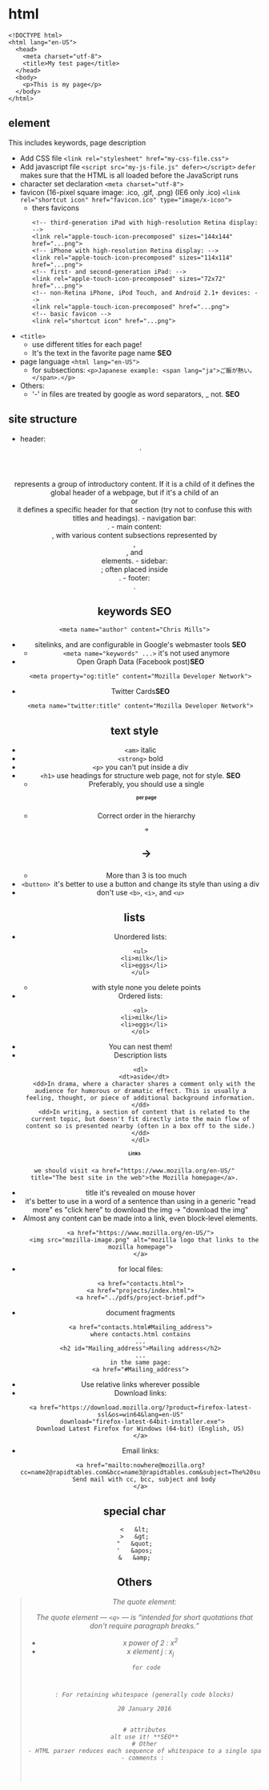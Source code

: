 # html
```
<!DOCTYPE html>
<html lang="en-US">
  <head>
    <meta charset="utf-8">
    <title>My test page</title>
  </head>
  <body>
    <p>This is my page</p>
  </body>
</html>
```

## <head> element
This includes keywords, page description

- Add CSS file
  `<link rel="stylesheet" href="my-css-file.css">`
- Add javascript file
  `<script src="my-js-file.js" defer></script>`
  `defer` makes sure that the HTML is all loaded before the JavaScript runs
- character set declaration
  `<meta charset="utf-8">`
- favicon (16-pixel square image: .ico, .gif, .png) (IE6 only .ico)
  `<link rel="shortcut icon" href="favicon.ico" type="image/x-icon">`
  - thers favicons
    ```
    <!-- third-generation iPad with high-resolution Retina display: -->
    <link rel="apple-touch-icon-precomposed" sizes="144x144" href="...png">
    <!-- iPhone with high-resolution Retina display: -->
    <link rel="apple-touch-icon-precomposed" sizes="114x114" href="...png">
    <!-- first- and second-generation iPad: -->
    <link rel="apple-touch-icon-precomposed" sizes="72x72" href="...png">
    <!-- non-Retina iPhone, iPod Touch, and Android 2.1+ devices: -->
    <link rel="apple-touch-icon-precomposed" href="...png">
    <!-- basic favicon -->
    <link rel="shortcut icon" href="...png">
    ```
- `<title>`
  - use different titles for each page!
  - It's the text in the favorite page name **SEO**
- page language
  `<html lang="en-US">`
  - for subsections: `<p>Japanese example: <span lang="ja">ご飯が熱い。</span>.</p>`
- Others:
  - '-' in files are treated by google as word separators, _ not. **SEO**
## site structure
- header: <header>.
<header> represents a group of introductory content. If it is a child of <body> it defines the global header of a webpage, but if it's a child of an <article> or <section> it defines a specific header for that section (try not to confuse this with titles and headings).
- navigation bar: <nav>.
- main content: <main>, with various content subsections represented by <article>, <section>, and <div> elements.
- sidebar: <aside>; often placed inside <main>.
- footer: <footer>.

## keywords **SEO**
```
<meta name="author" content="Chris Mills">
```
- sitelinks, and are configurable in Google's webmaster tools **SEO**
  - `<meta name="keywords" ...>` it's not used anymore
- Open Graph Data (Facebook post)**SEO**
  ```
  <meta property="og:title" content="Mozilla Developer Network">
  ```
- Twitter Cards**SEO**
  ```
  <meta name="twitter:title" content="Mozilla Developer Network">
  ```

## text style

- `<am>` italic
- `<strong>` bold
- `<p>` you can't put inside a div
- `<h1>` use headings for structure web page, not for style. **SEO**
  - Preferably, you should use a single <h1> per page
  - Correct order in the hierarchy <h1> -> <h2> -> <h3>
  - More than 3 is too much
- `<button> `it's better to use a button and change its style than using a div
- don't use `<b>`, `<i>`, and `<u>`

## lists
- Unordered lists:
  ```
  <ul>
    <li>milk</li>
    <li>eggs</li>
  </ul>
  ```
  - with style none you delete points
- Ordered lists:
  ```
  <ol>
    <li>milk</li>
    <li>eggs</li>
  </ol>
  ```
- You can nest them!
- Description lists
  ```
  <dl>
    <dt>aside</dt>
    <dd>In drama, where a character shares a comment only with the audience for humorous or dramatic effect. This is usually a feeling, thought, or piece of additional background information.</dd>
    <dd>In writing, a section of content that is related to the current topic, but doesn't fit directly into the main flow of content so is presented nearby (often in a box off to the side.)</dd>
  </dl>
  ```

# Links
```
we should visit <a href="https://www.mozilla.org/en-US/"
title="The best site in the web">the Mozilla homepage</a>.
```
- title it's revealed on mouse hover
- it's better to use in a word of a sentence than using in a generic "read more"
  es "click here" to download the img -> "download the img"
- Almost any content can be made into a link, even block-level elements.
  ```
  <a href="https://www.mozilla.org/en-US/">
    <img src="mozilla-image.png" alt="mozilla logo that links to the mozilla homepage">
  </a>
  ```
- for local files:
  ```
  <a href="contacts.html">
  <a href="projects/index.html">
  <a href="../pdfs/project-brief.pdf">
  ```  
- document fragments
  ```  
  <a href="contacts.html#Mailing_address">
  where contacts.html contains
  ...
  <h2 id="Mailing_address">Mailing address</h2>
  ...
  in the same page:
  <a href="#Mailing_address">
  ```  
- Use relative links wherever possible
- Download links:
  ```
  <a href="https://download.mozilla.org/?product=firefox-latest-ssl&os=win64&lang=en-US"
   download="firefox-latest-64bit-installer.exe">
  Download Latest Firefox for Windows (64-bit) (English, US)
  </a>
  ```
- Email links:
  ```
  <a href="mailto:nowhere@mozilla.org?cc=name2@rapidtables.com&bcc=name3@rapidtables.com&subject=The%20subject%20of%20the%20email&body=The%20body%20of%20the%20email">
    Send mail with cc, bcc, subject and body
  </a>
  ```

## special char
```
<	&lt;
>	&gt;
"	&quot;
'	&apos;
&	&amp;
```

## Others
<blockquote>
<cite>
The quote element:
<p>The quote element — <code>&lt;q&gt;</code> — is <q cite="https://developer.mozilla.org/en-US/docs/Web/HTML/Element/q">intended
for short quotations that don't require paragraph breaks.</q></p>

<address>

- x power of 2 : x<sup>2</sup>
- x element j : x<sub>j</sub>

<code> for code
<pre>: For retaining whitespace (generally code blocks)

<time datetime="2016-01-20">20 January 2016</time>


# attributes
alt use it! **SEO**
# Other
- HTML parser reduces each sequence of whitespace to a single space
- comments : <!-- COMMENT -->
